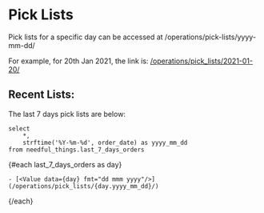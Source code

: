 # Pick Lists

Pick lists for a specific day can be accessed at /operations/pick-lists/yyyy-mm-dd/

For example, for 20th Jan 2021, the link is: [/operations/pick_lists/2021-01-20/](/operations/pick_lists/2021-01-20/)

## Recent Lists:
The last 7 days pick lists are below:

```last_7_days_orders
select 
    *,
    strftime('%Y-%m-%d', order_date) as yyyy_mm_dd
from needful_things.last_7_days_orders
```

{#each last_7_days_orders as day}

    - [<Value data={day} fmt="dd mmm yyyy"/>](/operations/pick_lists/{day.yyyy_mm_dd}/)

{/each}

<style>
    ul{
        margin-block-end: 0;
    }
</style>



